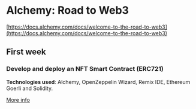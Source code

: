 # Alchemy: Road to Web3

[https://docs.alchemy.com/docs/welcome-to-the-road-to-web3](https://docs.alchemy.com/docs/welcome-to-the-road-to-web3)

## First week

### Develop and deploy an NFT Smart Contract (ERC721)

**Technologies used**: Alchemy, OpenZeppelin Wizard, Remix IDE, Ethereum Goerli and Solidity.

[More info](https://github.com/falconandrea/alchemy-road-to-web3/tree/main/week-1)
